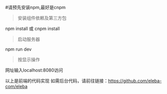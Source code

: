 #请预先安装npm,最好是cnpm

> 安装组件依赖及第三方包

npm install 或 cnpm install

> 启动服务器

npm run dev

> 按显示操作

网址输入localhost:8080访问

以上是前端的代码实现
如需后台代码，请前往链接：https://github.com/eleba-com/eleba
